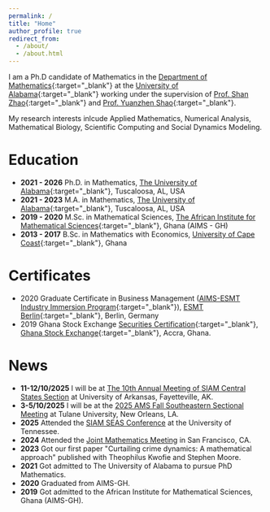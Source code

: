 ```yaml
---
permalink: /
title: "Home"
author_profile: true
redirect_from: 
  - /about/
  - /about.html
---
```

 I am a Ph.D candidate of Mathematics in the [Department of Mathematics](https://math.ua.edu){:target="_blank"} at the [University of Alabama](https://www.ua.edu){:target="_blank"} working under the supervision of [Prof. Shan Zhao](https://sites.ua.edu/szhao/){:target="_blank"} and [Prof. Yuanzhen Shao](https://sites.ua.edu/yshao/){:target="_blank"}.

 My research interests inlcude Applied Mathematics, Numerical Analysis, Mathematical Biology, Scientific Computing and Social Dynamics Modeling.
 
 
 
 Education
======
* **2021 - 2026** Ph.D. in Mathematics, [The University of Alabama](https://www.ua.edu){:target="_blank"}, Tuscaloosa, AL, USA
* **2021 - 2023** M.A. in Mathematics, [The University of Alabama](https://www.ua.edu){:target="_blank"}, Tuscaloosa, AL, USA
* **2019 - 2020** M.Sc. in Mathematical Sciences, [The African Institute for Mathematical Sciences](https://aims.edu.gh){:target="_blank"}, Ghana (AIMS - GH)
* **2013 - 2017** B.Sc. in Mathematics with Economics, [University of Cape Coast](https://ucc.edu.gh){:target="_blank"}, Ghana


Certificates
======
* 2020 Graduate Certificate in Business Management ([AIMS-ESMT Industry Immersion Program](https://nexteinstein.org/?i2=aims-esmt-industry-immersion-program-2){:target="_blank"}), [ESMT Berlin](https://esmt.berlin){:target="_blank"}, Berlin, Germany
* 2019 Ghana Stock Exchange [Securities Certification](https://www.gisinstitute.org){:target="_blank"}, [Ghana Stock Exchange](https://gse.com.gh){:target="_blank"}, Accra, Ghana.




News
======
* **11-12/10/2025** I will be at [The 10th Annual Meeting of SIAM Central States Section](https://siam.uark.edu) at University of Arkansas, Fayetteville, AK.
* **3-5/10/2025** I will be at the [2025 AMS Fall Southeastern Sectional Meeting](https://www.ams.org/meetings/sectional/2328_program.html) at Tulane University, New Orleans, LA.
* **2025** Attended the [SIAM SEAS Conference](https://math.utk.edu/siam-seas/) at the University of Tennessee.
* **2024** Attended the [Joint Mathematics Meeting](https://meetings.ams.org/math/jmm2024/meetingapp.cgi/Paper/31997) in San Francisco, CA.
* **2023** Got our first paper "Curtailing crime dynamics: A mathematical approach" published with Theophilus Kwofie and Stephen Moore.
* **2021** Got admitted to The University of Alabama to pursue PhD Mathematics.
* **2020** Graduated from AIMS-GH.
* **2019** Got admitted to the African Institute for Mathematical Sciences, Ghana (AIMS-GH).